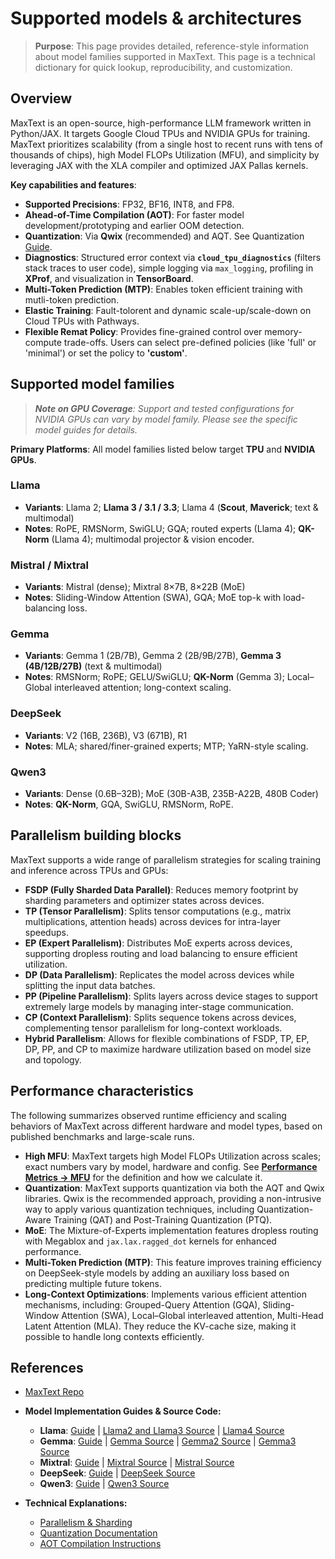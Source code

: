 # Supported models & architectures

> **Purpose**: This page provides detailed, reference-style information about model families supported in MaxText. This page is a technical dictionary for quick lookup, reproducibility, and customization.

## Overview

MaxText is an open-source, high-performance LLM framework written in Python/JAX. It targets Google Cloud TPUs and NVIDIA GPUs for training. MaxText prioritizes scalability (from a single host to recent runs with tens of thousands of chips), high Model FLOPs Utilization (MFU), and simplicity by leveraging JAX with the XLA compiler and optimized JAX Pallas kernels.

**Key capabilities and features**:

* **Supported Precisions**: FP32, BF16, INT8, and FP8.
* **Ahead-of-Time Compilation (AOT)**: For faster model development/prototyping and earlier OOM detection.
* **Quantization**: Via **Qwix** (recommended) and AQT. See Quantization [Guide](https://github.com/AI-Hypercomputer/maxtext/blob/main/docs/explanations/quantization.md).
* **Diagnostics**: Structured error context via **`cloud_tpu_diagnostics`** (filters stack traces to user code), simple logging via `max_logging`, profiling in **XProf**, and visualization in **TensorBoard**.
* **Multi-Token Prediction (MTP)**: Enables token efficient training with mutli-token prediction.
* **Elastic Training**: Fault-tolorent and dynamic scale-up/scale-down on Cloud TPUs with Pathways.
* **Flexible Remat Policy**: Provides fine-grained control over memory-compute trade-offs. Users can select pre-defined policies (like 'full' or 'minimal') or set the policy to **'custom'**. 


## Supported model families

> _**Note on GPU Coverage**: Support and tested configurations for NVIDIA GPUs can vary by model family. Please see the specific model guides for details._

**Primary Platforms**: All model families listed below target **TPU** and **NVIDIA GPUs**.


### Llama

* **Variants**: Llama 2; **Llama 3 / 3.1 / 3.3**; Llama 4 (**Scout**, **Maverick**; text & multimodal)
* **Notes**: RoPE, RMSNorm, SwiGLU; GQA; routed experts (Llama 4); **QK-Norm** (Llama 4); multimodal projector & vision encoder.

### Mistral / Mixtral

* **Variants**: Mistral (dense); Mixtral 8×7B, 8×22B (MoE)
* **Notes**: Sliding-Window Attention (SWA), GQA; MoE top-k with load-balancing loss.

### Gemma

* **Variants**: Gemma 1 (2B/7B), Gemma 2 (2B/9B/27B), **Gemma 3 (4B/12B/27B)** (text & multimodal)
* **Notes**: RMSNorm; RoPE; GELU/SwiGLU; **QK-Norm** (Gemma 3); Local–Global interleaved attention; long-context scaling.

### DeepSeek

* **Variants**: V2 (16B, 236B), V3 (671B), R1
* **Notes**: MLA; shared/finer-grained experts; MTP; YaRN-style scaling.

### Qwen3

* **Variants**: Dense (0.6B–32B); MoE (30B-A3B, 235B-A22B, 480B Coder)
* **Notes**: **QK-Norm**, GQA, SwiGLU, RMSNorm, RoPE.

## Parallelism building blocks

MaxText supports a wide range of parallelism strategies for scaling training and inference across TPUs and GPUs:

* **FSDP (Fully Sharded Data Parallel)**: Reduces memory footprint by sharding parameters and optimizer states across devices.
* **TP (Tensor Parallelism)**: Splits tensor computations (e.g., matrix multiplications, attention heads) across devices for intra-layer speedups.
* **EP (Expert Parallelism)**: Distributes MoE experts across devices, supporting dropless routing and load balancing to ensure efficient utilization.
* **DP (Data Parallelism)**: Replicates the model across devices while splitting the input data batches.
* **PP (Pipeline Parallelism)**: Splits layers across device stages to support extremely large models by managing inter-stage communication.
* **CP (Context Parallelism)**: Splits sequence tokens across devices, complementing tensor parallelism for long-context workloads.
* **Hybrid Parallelism**: Allows for flexible combinations of FSDP, TP, EP, DP, PP, and CP to maximize hardware utilization based on model size and topology.

## Performance characteristics

The following summarizes observed runtime efficiency and scaling behaviors of MaxText across different hardware and model types, based on published benchmarks and large-scale runs.

* **High MFU**: MaxText targets high Model FLOPs Utilization across scales; exact numbers vary by model, hardware and config. See [**Performance Metrics → MFU**](performance-metrics) for the definition and how we calculate it.
* **Quantization**: MaxText supports quantization via both the AQT and Qwix libraries. Qwix is the recommended approach, providing a non-intrusive way to apply various quantization techniques, including Quantization-Aware Training (QAT) and Post-Training Quantization (PTQ).
 * **MoE**: The Mixture-of-Experts implementation features dropless routing with Megablox and `jax.lax.ragged_dot` kernels for enhanced performance.
* **Multi-Token Prediction (MTP)**: This feature improves training efficiency on DeepSeek-style models by adding an auxiliary loss based on predicting multiple future tokens.
* **Long-Context Optimizations**: Implements various efficient attention mechanisms, including: Grouped-Query Attention (GQA), Sliding-Window Attention (SWA), Local–Global interleaved attention, Multi-Head Latent Attention (MLA). They reduce the KV-cache size, making it possible to handle long contexts efficiently.
 

## References

* [MaxText Repo](https://github.com/AI-Hypercomputer/maxtext)

* **Model Implementation Guides & Source Code:**
    * **Llama**: [Guide](https://github.com/AI-Hypercomputer/maxtext/blob/main/end_to_end/tpu/llama2/run_llama2.md) | [Llama2 and Llama3 Source](https://github.com/AI-Hypercomputer/maxtext/blob/main/src/MaxText/layers/llama2.py) | [Llama4 Source](https://github.com/AI-Hypercomputer/maxtext/blob/main/src/MaxText/layers/llama4.py)
    * **Gemma**: [Guide](https://github.com/AI-Hypercomputer/maxtext/blob/main/end_to_end/tpu/gemma/Run_Gemma.md) | [Gemma Source](https://github.com/AI-Hypercomputer/maxtext/blob/main/src/MaxText/layers/gemma.py) | [Gemma2 Source](https://github.com/AI-Hypercomputer/maxtext/blob/main/src/MaxText/layers/gemma2.py) | [Gemma3 Source](https://github.com/AI-Hypercomputer/maxtext/blob/main/src/MaxText/layers/gemma3.py)
    * **Mixtral**: [Guide](https://github.com/AI-Hypercomputer/maxtext/blob/main/end_to_end/tpu/mixtral/Run_Mixtral.md) | [Mixtral Source](https://github.com/AI-Hypercomputer/maxtext/blob/main/src/MaxText/layers/mixtral.py) | [Mistral Source](https://github.com/AI-Hypercomputer/maxtext/blob/main/src/MaxText/layers/mistral.py)
    * **DeepSeek**: [Guide](https://github.com/AI-Hypercomputer/maxtext/blob/main/end_to_end/tpu/deepseek/Run_DeepSeek.md) | [DeepSeek Source](https://github.com/AI-Hypercomputer/maxtext/blob/main/src/MaxText/layers/deepseek.py)
    * **Qwen3**: [Guide](https://github.com/AI-Hypercomputer/maxtext/blob/main/end_to_end/tpu/qwen/moe/run_qwen_moe.md) | [Qwen3 Source](https://github.com/AI-Hypercomputer/maxtext/blob/main/src/MaxText/layers/qwen3.py)

* **Technical Explanations:**
    * [Parallelism & Sharding](../explanations/sharding.md)
    * [Quantization Documentation](../explanations/quantization.md)
    * [AOT Compilation Instructions](aot-compilation)
